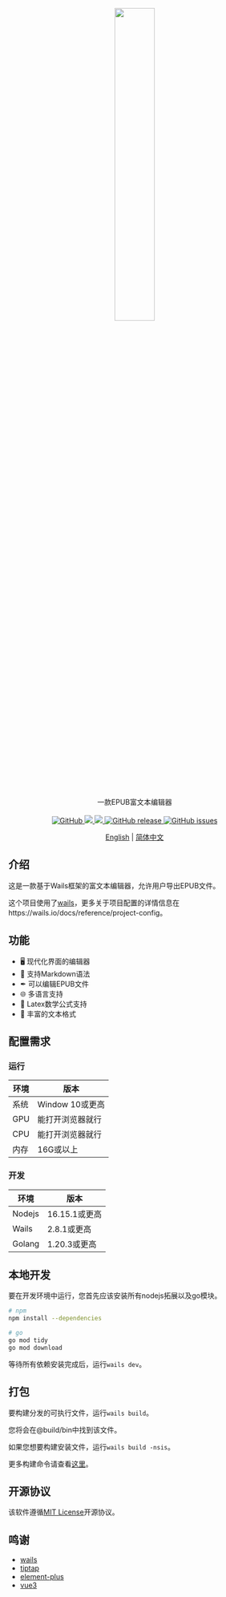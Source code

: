 <p align="center" style="text-align: center">
    <img src="./appicon.png" style="width:40%">
</p>
<p align="center">
    一款EPUB富文本编辑器
    <br/>
    <br/>
    <a href="https://github.com/hughie21/NovelMaker/blob/master/LICENSE">
        <img alt="GitHub" src="https://img.shields.io/github/license/hughie21/NovelMaker"/>
    </a> 
    <a href="https://app.fossa.com/projects/git%2Bgithub.com%2Fhughie21%2FNovelMaker?ref=badge_shield&issueType=license" alt="FOSSA Status">
        <img src="https://app.fossa.com/api/projects/git%2Bgithub.com%2Fhughie21%2FNovelMaker.svg?type=shield&issueType=license"/>
    </a>
    <a href="https://app.fossa.com/projects/git%2Bgithub.com%2Fhughie21%2FNovelMaker?ref=badge_shield&issueType=security" alt="FOSSA Status">
        <img src="https://app.fossa.com/api/projects/git%2Bgithub.com%2Fhughie21%2FNovelMaker.svg?type=shield&issueType=security"/>
    </a>
    <a href="https://github.com/hughie21/NovelMaker/releases">
        <img alt="GitHub release" src="https://img.shields.io/github/release/hughie21/NovelMaker"/>
    </a>
    <a href="https://github.com/hughie21/NovelMaker/issues">
        <img alt="GitHub issues" src="https://img.shields.io/github/issues/hughie21/NovelMaker"/>
    </a>
</p>

<div align="center">

[English](README.md) | [简体中文](README_zh.md)

</div>

## 介绍
这是一款基于Wails框架的富文本编辑器，允许用户导出EPUB文件。

这个项目使用了[wails](https://wails.io/)，更多关于项目配置的详情信息在https://wails.io/docs/reference/project-config。

## 功能
- 🖥 现代化界面的编辑器
- 📖 支持Markdown语法
- ✒ 可以编辑EPUB文件
- 🌐 多语言支持
- 🧮 Latex数学公式支持
- 🌈 丰富的文本格式

## 配置需求
### 运行
|环境|版本|
|---|---|
|系统|Window 10或更高|
|GPU|能打开浏览器就行|
|CPU|能打开浏览器就行|
|内存|16G或以上|

### 开发
|环境|版本|
|---|---|
|Nodejs|16.15.1或更高|
|Wails|2.8.1或更高|
|Golang|1.20.3或更高|

## 本地开发

要在开发环境中运行，您首先应该安装所有nodejs拓展以及go模块。

```bash
# npm
npm install --dependencies

# go
go mod tidy
go mod download
```

等待所有依赖安装完成后，运行`wails dev`。

## 打包

要构建分发的可执行文件，运行`wails build`。

您将会在@build/bin中找到该文件。

如果您想要构建安装文件，运行`wails build -nsis`。

更多构建命令请查看[这里](https://wails.io/docs/next/reference/cli)。

## 开源协议
该软件遵循[MIT License](https://github.com/hughie21/NovelMaker/blob/master/LICENSE)开源协议。

## 鸣谢
- [wails](https://wails.io/)
- [tiptap](https://tiptap.dev/)
- [element-plus](https://element-plus.org/)
- [vue3](https://vuejs.org/)